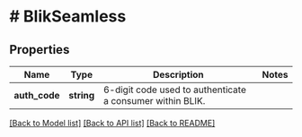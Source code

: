 # # BlikSeamless

## Properties

Name | Type | Description | Notes
------------ | ------------- | ------------- | -------------
**auth_code** | **string** | 6-digit code used to authenticate a consumer within BLIK. |

[[Back to Model list]](../../README.md#models) [[Back to API list]](../../README.md#endpoints) [[Back to README]](../../README.md)

